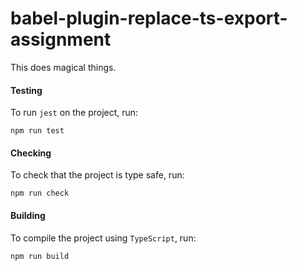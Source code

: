# babel-plugin-replace-ts-export-assignment

This does magical things.

#### Testing

To run `jest` on the project, run:

```
npm run test
```

#### Checking

To check that the project is type safe, run:

```
npm run check
```

#### Building

To compile the project using `TypeScript`, run:

```
npm run build
```
